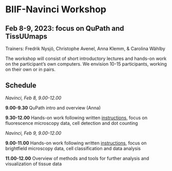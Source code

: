 # BIIF-Navinci Workshop 
## Feb 8-9, 2023: focus on QuPath and TissUUmaps
Trainers: Fredrik Nysjö, Christophe Avenel, Anna Klemm, & Carolina Wählby

The workshop will consist of short introductory lectures and hands-on work on the participant’s own computers. We envision 10-15 participants, working on their own or in pairs. 

## Schedule
*Navinci, Feb 8, 9.00-12.00*
 
**9.00-9.30** QuPath intro and overview (Anna)

**9.30-12.00** Hands-on work following written [instructions](part1_qupath/README.md), focus on fluorescence microscopy data, cell detection and dot counting

*Navinci, Feb 9, 9.00-12.00*

**9.00-11.00** Hands-on work following written [instructions](part1_qupath/README.md), focus on brightfield microscopy data, cell classification and data analysis

**11.00-12.00** Overview of methods and tools for further analysis and visualization of tissue data
